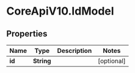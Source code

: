 # CoreApiV10.IdModel

## Properties
Name | Type | Description | Notes
------------ | ------------- | ------------- | -------------
**id** | **String** |  | [optional] 


